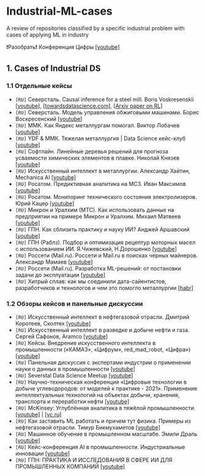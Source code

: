 # Industrial-ML-cases
A review of repositories classified by a specific industrial problem with cases of applying ML in industry

❗️Разобрать❗️ Конференция Цифры [[youtube]](https://www.youtube.com/watch?v=D6syDw-Mj8Q&list=PLM7qA5ysFEZssxVSwjqudMnsIK_Vu2iLB&index=34)

<a name="cases"></a>
## 1. Cases of Industrial DS
### 1.1 Отдельные кейсы
- `[RU]` Северсталь. Causal inference for a steel mill. Boris Voskresenskii [[youtube]](https://www.youtube.com/watch?v=rdxs9c_y0Cw), [[towardsdatascience.com]](https://towardsdatascience.com/causal-inference-for-a-steel-mill-1e4dff991501), [[Arxiv paper on RL]](https://arxiv.org/pdf/2008.06933v1.pdf)
- `[RU]` Северсталь. Модель управления обжиговыми машинами. Борис Воскресенский [[youtube]](https://www.youtube.com/watch?v=1Ir70moB9aQ)
- `[RU]` ММК. Как Яндекс металлургам помогал. Виктор Лобачев [[youtube]](https://www.youtube.com/watch?v=wBbtVPJRMEg)
- `[RU]` YDF & ММК. Тяжелая металлургия | Data Science кейс-клуб [[youtube]](https://www.youtube.com/watch?v=w68Qe4flJ7Y)
- `[RU]` Софтлайн. Линейные деревья решений для прогноза усваемости химических элементов в плавке. Николай Князев [[youtube]](https://www.youtube.com/watch?v=6LesrsmwlVQ)
- `[RU]` Искусственный интеллект в металлургии. Александр Хайтин, Mechanica AI [[youtube]](https://www.youtube.com/watch?v=WbPcXEmA6-Q)
- `[RU]` Росатом. Предиктивная аналитика на МСЗ. Иван Максимов [[youtube]](https://www.youtube.com/watch?v=dYp0ik05roI)
- `[RU]` Росатом. Мониторинг технического состояния электролизеров. Юрий Кацер [[youtube]](https://youtu.be/PXqKoQlqwlo)
- `[RU]` Микрон и Уралхим (МТС). Как использовать данные на предприятии на примере Микрон и Уралхим. Михаил Матвеев [[youtube]](https://www.youtube.com/watch?v=cs4ZPcXQedg)
- `[RU]` ГПН. Как сблизить практику и науку ИИ? Анджей Аршавский [[youtube]](https://www.youtube.com/watch?v=Kte9WZFh3uA)
- `[RU]` ГПН (Раблз). Подбор и оптимизация рецептур моторных масел с использованием ИИ. Я.Чижевский, Н.Дорошенко [[youtube]](https://www.youtube.com/watch?v=GXdk7A1qL5U)
- `[RU]` Россети (Mail.ru). Россети и Mail.ru в поисках черных майнеров. Александр Мамаев [[youtube]](https://www.youtube.com/watch?v=00UUnC3l9Jg)
- `[RU]` Россети (Mail.ru). Разработка ML-решений: от постановки задачи до эксплуатации [[youtube]](https://www.youtube.com/watch?v=rJgoEILUmiI)
- `[RU]` Хитрый сплав: как мы соединили дата-сайентистов, разработчиков и технологов и чем это помогло металлургии [[habr]](https://habr.com/ru/company/evraz/blog/573340/)

### 1.2 Обзоры кейсов и панельные дискуссии
- `[RU]` Искусственный интеллект в нефтегазовой отрасли. Дмитрий Коротеев, Сколтех [[youtube]](https://www.youtube.com/watch?v=cB0EcoUWlhU)
- `[RU]` Искусственный интеллект в разведке и добыче нефти и газа. Сергей Сафонов, Aramco [[youtube]](https://www.youtube.com/watch?v=r5CkU3VVk9Q)
- `[RU]` Кейсы. Внедрение искусственного интеллекта в промышленности («КАМАЗ», «Цифрум», red_mad_robot, «Цифра») [[youtube]](https://www.youtube.com/watch?v=sbwW3Y0PRRo)
- `[RU]` Панельная дискуссия с экспертами индустрии о применении науки о данных в промышленности [[youtube]](https://www.youtube.com/watch?v=T2P-D6rse-E)
- `[RU]` Severstal Data Science Meetup [[youtube]](https://www.youtube.com/watch?v=6WglJwU-9i4)
- `[RU]` Научно-техническая конференция «Цифровые технологии в добыче углеводородов: от моделей к практике - 2021». Применение интеллектуальных технологий на объектах добычи, хранения, транспорта и переработки нефти [[youtube]](https://www.youtube.com/watch?v=6X9VHAuT0is)
- `[RU]` McKinsey: Углублённая аналитика в тяжёлой промышленности [[youtube]](https://www.youtube.com/watch?v=IgW1KVY4bJI) | [[vc.ru]](https://vc.ru/future/133133-agregaty-s-algoritmami-kak-uglublennaya-analitika-menyaet-tyazheluyu-promyshlennost)
- `[RU]` Как заставить ML работать и причем тут физика. Примеры из нефтегазовой отрасли. Тимур Бикмухаметов [[youtube]](https://www.youtube.com/watch?v=qbXo7rl51qY)
- `[RU]` Машинное обучение в промышленном масштабе. Эмили Драль [[youtube]](https://www.youtube.com/watch?v=0tIaQ0jHUVQ)
- `[RU]` Кейс-конференция AI в промышленности. Индустриальные инновации [[youtube]](https://youtu.be/usVQZGNBe78)
- `[RU]` ГПН: ПРАКТИКА И ИССЛЕДОВАНИЯ В СФЕРЕ ИИ ДЛЯ ПРОМЫШЛЕННЫХ КОМПАНИЙ [[youtube]](https://www.youtube.com/watch?v=Co6jVtHMxHw)

